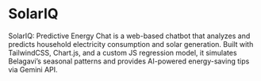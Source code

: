 # SolarIQ
SolarIQ: Predictive Energy Chat is a web-based chatbot that analyzes and predicts household electricity consumption and solar generation. Built with TailwindCSS, Chart.js, and a custom JS regression model, it simulates Belagavi’s seasonal patterns and provides AI-powered energy-saving tips via Gemini API.
